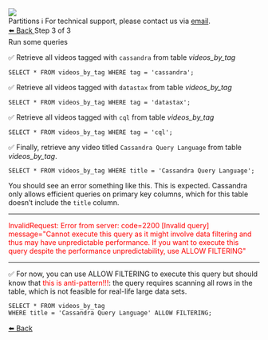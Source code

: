 <!-- TOP -->
<div class="top">
  <img class="scenario-academy-logo" src="https://datastax-academy.github.io/katapod-shared-assets/images/ds-academy-2023.svg" />
  <div class="scenario-title-section">
    <span class="scenario-title">Partitions</span>
    <span class="scenario-subtitle">ℹ️ For technical support, please contact us via <a href="mailto:academy@datastax.com">email</a>.</span>
  </div>
</div>

<!-- NAVIGATION -->
<div id="navigation-bottom" class="navigation-bottom">
 <a href='command:katapod.loadPage?[{"step":"step2"}]'
   class="btn btn-dark navigation-bottom-left">⬅️ Back
 </a>
<span class="step-count"> Step 3 of 3</span>
</div>

<!-- CONTENT -->
<div class="step-title">Run some queries</div>

✅ Retrieve all videos tagged with `cassandra` from table *videos_by_tag*
```
SELECT * FROM videos_by_tag WHERE tag = 'cassandra';
```

✅ Retrieve all videos tagged with `datastax` from table *videos_by_tag*
```
SELECT * FROM videos_by_tag WHERE tag = 'datastax';
```

✅ Retrieve all videos tagged with `cql` from table *videos_by_tag*
```
SELECT * FROM videos_by_tag WHERE tag = 'cql';
```

✅ Finally, retrieve any video titled `Cassandra Query Language` from table *videos_by_tag*.
```
SELECT * FROM videos_by_tag WHERE title = 'Cassandra Query Language';
```
You should see an error something like this. This is expected. Cassandra only allows efficient queries on primary key columns, which for this table doesn’t include the `title` column.
<hr>
<div style="color:red;">InvalidRequest: Error from server: code=2200 [Invalid query] message="Cannot execute this query as it might involve data filtering and thus may have unpredictable performance. If you want to execute this query despite the performance unpredictability, use ALLOW FILTERING"</div> 
<hr>

✅ For now, you can use ALLOW FILTERING to execute this query but should know that <span style="color:red;">this is anti-pattern!!!</span>: the query requires scanning all rows in the table, which is not feasible for real-life large data sets.
```
SELECT * FROM videos_by_tag 
WHERE title = 'Cassandra Query Language' ALLOW FILTERING;
```

<!-- NAVIGATION -->
<div id="navigation-bottom" class="navigation-bottom">
 <a href='command:katapod.loadPage?[{"step":"step2"}]'
   class="btn btn-dark navigation-bottom-left">⬅️ Back
 </a>

</div>